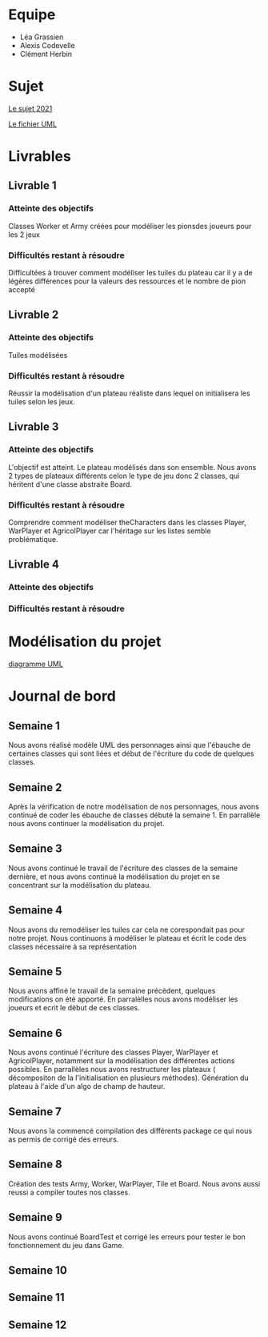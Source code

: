 # Equipe

- Léa Grassien
- Alexis Codevelle
- Clément Herbin

# Sujet

[Le sujet 2021](https://www.fil.univ-lille1.fr/portail/index.php?dipl=L&sem=S4&ue=Projet&label=Documents)

[Le fichier UML](https://gitlab-etu.fil.univ-lille1.fr/herbin/l2s4-projet-2021/-/blob/master/UML.mdj)

# Livrables

## Livrable 1

### Atteinte des objectifs
Classes Worker et Army créées pour modéliser les pionsdes joueurs pour les 2 jeux

### Difficultés restant à résoudre
Difficultées à trouver comment modéliser les tuiles du plateau car il y a de légères différences pour la valeurs des ressources et le nombre de pion accepté

## Livrable 2

### Atteinte des objectifs
Tuiles modélisées 

### Difficultés restant à résoudre
Réussir la modélisation d'un plateau réaliste dans lequel on initialisera les tuiles selon les jeux. 

## Livrable 3

### Atteinte des objectifs
L'objectif est atteint. Le plateau modélisés dans son ensemble. Nous avons 2 types de plateaux différents celon le type de jeu donc 2 classes, qui héritent d'une classe abstraite Board.


### Difficultés restant à résoudre
Comprendre comment modéliser theCharacters dans les classes Player, WarPlayer et AgricolPlayer car l'héritage sur les listes semble problématique.

## Livrable 4

### Atteinte des objectifs

### Difficultés restant à résoudre

# Modélisation du projet

[diagramme UML](UML/image.png)

# Journal de bord

## Semaine 1

Nous avons réalisé  modèle UML des personnages ainsi que l'ébauche de certaines classes qui sont liées et début de l'écriture du code de quelques classes.

## Semaine 2

Après la vérification de notre modélisation de nos personnages, nous avons continué de coder les ébauche de classes débuté la semaine 1. En parrallèle nous avons continuer la modélisation du projet.

## Semaine 3

Nous avons continué le travail de l'écriture des classes de la semaine dernière, et nous avons continué la modélisation du projet en se concentrant sur la modélisation du plateau.

## Semaine 4

Nous avons du remodéliser les tuiles car cela ne corespondait pas pour notre projet. Nous continuons à modéliser le plateau et écrit le code des classes nécessaire à sa représentation 

## Semaine 5
Nous avons affiné le travail de la semaine précèdent, quelques modifications on été apporté. En parralèlles nous avons modéliser les joueurs et ecrit le début de ces classes.

## Semaine 6
Nous avons continué l'écriture des classes Player, WarPlayer et AgricolPlayer, notamment sur la modélisation des différentes actions possibles. En parrallèles nous avons restructurer les plateaux ( décompositon de la l'initialisation en plusieurs méthodes). Génération du plateau à l'aide
d'un algo de champ de hauteur.

## Semaine 7
Nous avons la  commencé compilation des différents package ce qui nous as permis de corrigé des erreurs.

## Semaine 8
Création des tests Army, Worker, WarPlayer, Tile et Board. Nous avons aussi reussi a compiler toutes nos classes.

## Semaine 9
Nous avons continué BoardTest et corrigé les erreurs pour tester le bon fonctionnement du jeu dans Game.

## Semaine 10

## Semaine 11

## Semaine 12
